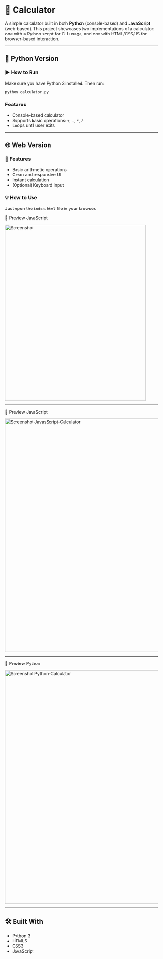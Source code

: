 # 🧮 Calculator

A simple calculator built in both **Python** (console-based) and **JavaScript** (web-based). This project showcases two implementations of a calculator: one with a Python script for CLI usage, and one with HTML/CSS/JS for browser-based interaction.

---

## 🐍 Python Version

### ▶️ How to Run

Make sure you have Python 3 installed. Then run:

```bash
python calculator.py
```

### Features

- Console-based calculator
- Supports basic operations: `+`, `-`, `*`, `/`
- Loops until user exits

---

## 🌐 Web Version

### 🚀 Features

- Basic arithmetic operations
- Clean and responsive UI
- Instant calculation
- (Optional) Keyboard input

### 💡 How to Use

Just open the `index.html` file in your browser.


📸 Preview  JavaScript

<img width="463" height="579" alt="Screenshot" src="https://github.com/user-attachments/assets/de95adfc-feae-4527-acf0-105d7a714612" />

---
📸 Preview  JavaScript

<img width="1366" height="768" alt="Screenshot JavasScript-Calculator" src="https://github.com/user-attachments/assets/c47b5f82-ed3e-4926-868c-a1d3f2057dfc" />

---
📸 Preview  Python

<img width="1366" height="768" alt="Screenshot Python-Calculator" src="https://github.com/user-attachments/assets/4bafbcd7-0996-4e07-84c6-554fe76a465b" />

---

## 🛠️ Built With

- Python 3
- HTML5
- CSS3
- JavaScript
